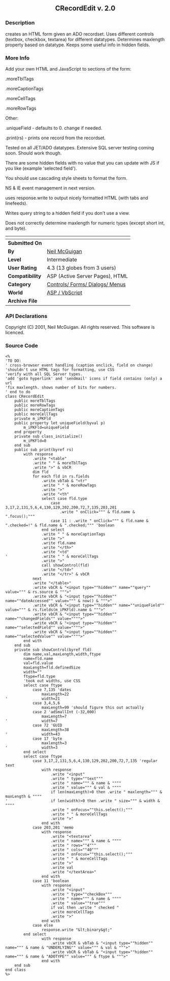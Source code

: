 ﻿<div align="center">

## CRecordEdit v\. 2\.0


</div>

### Description

creates an HTML form given an ADO recordset. Uses different controls (textbox, checkbox, textarea) for different datatypes. Determines maxlength property based on datatype. Keeps some useful info in hidden fields.
 
### More Info
 
Add your own HTML and JavaScript to sections of the form:

.moreTblTags

.moreCaptionTags

.moreCellTags

.moreRowTags

Other:

.uniqueField - defaults to 0. change if needed.

.print(rs) - prints one record from the recordset.

Tested on all JET/ADO datatypes. Extensive SQL server testing coming soon. Should work though.

There are some hidden fields with no value that you can update with JS if you like (example 'selected field').

You should use cascading style sheets to format the form.

NS & IE event management in next version.

uses response.write to output nicely formatted HTML (with tabs and linefeeds).

Writes query string to a hidden field if you don't use a view.

Does not correctly determine maxlength for numeric types (except short int, and byte).


<span>             |<span>
---                |---
**Submitted On**   |
**By**             |[Neil McGuigan](https://github.com/Planet-Source-Code/PSCIndex/blob/master/ByAuthor/neil-mcguigan.md)
**Level**          |Intermediate
**User Rating**    |4.3 (13 globes from 3 users)
**Compatibility**  |ASP \(Active Server Pages\), HTML
**Category**       |[Controls/ Forms/ Dialogs/ Menus](https://github.com/Planet-Source-Code/PSCIndex/blob/master/ByCategory/controls-forms-dialogs-menus__4-3.md)
**World**          |[ASP / VbScript](https://github.com/Planet-Source-Code/PSCIndex/blob/master/ByWorld/asp-vbscript.md)
**Archive File**   |[](https://github.com/Planet-Source-Code/neil-mcguigan-crecordedit-v-2-0__4-6745/archive/master.zip)

### API Declarations

Copyright (C) 2001, Neil McGuigan. All rights reserved. This software is licenced.


### Source Code

```
<%
'TO DO:
' cross-browser event handling (caption onclick, field on change)
'shouldn't use HTML tags for formatting, use CSS
'verify with all SQL Server types.
'add 'goto hyperlink' and 'sendmail' icons if field contains (only) a url
'fix maxlength. shows number of bits for numbers.
' end to do
class CRecordEdit
	public moreTblTags
	public moreRowTags
	public moreCaptionTags
	public moreCellTags
	private m_iPKFld
	public property let uniqueField(byval p)
		m_iPKFld=uniqueField
	end property
	private sub class_initialize()
		m_iPKFld=0
	end sub
	public sub print(byref rs)
		with response
			.write "<table"
			.write " " & moreTblTags
			.write ">" & vbCR
			dim fld
			for each fld in rs.fields
				.write vbTab & "<tr"
				.write " " & moreRowTags
				.write ">"
				.write "<th"
				select case fld.type
					case 3,17,2,131,5,6,4,130,129,202,200,72,7,135,203,201
						.write " onClick=""" & fld.name & ".focus();"""
					case 11 : .write " onClick=""" & fld.name & ".checked=!" & fld.name & ".checked;""" 'boolean
				end select
				.write " " & moreCaptionTags
				.write ">"
				.write fld.name
				.write "</th>"
				.write "<td"
'				.write " " & moreCellTags
				.write ">"
				call showControl(fld)
				.write "</td>"
				.write "</tr>" & vbCR
			next
			.write "</table>"
			.write vbCR & "<input type=""hidden"" name=""query"" value=""" & rs.source & """>"
			.write vbCR & "<input type=""hidden"" name=""dateAccessed"" value=""" & now() & """>"
			.write vbCR & "<input type=""hidden"" name=""uniqueField"" value=""" & rs.fields(m_iPKFld).name & """>"
			.write vbCR & "<input type=""hidden"" name=""changedFields"" value="""">"
			.write vbCR & "<input type=""hidden"" name=""selectedField"" value="""">"
			.write vbCR & "<input type=""hidden"" name=""selectedValue"" value="""">"
		end with
	end sub
	private sub showControl(byref fld)
		dim name,val,maxLength,width,ftype
		name=fld.name
		val=fld.value
		maxLength=fld.definedSize
		width=""
		ftype=fld.type
		'took out widths, use CSS
		select case ftype
			case 7,135 'dates
				maxLength=22
'				width=21
			case 3,4,5,6
				maxLength=99 'should figure this out actually
			case 2 'adSmallInt (-32,000)
				maxLength=7
'				width=7
			case 72 'GUID
				maxLength=38
'				width=43
			case 17 'byte
				maxlength=3
'				width=3
		end select
		select case ftype
			case 3,17,2,131,5,6,4,130,129,202,200,72,7,135 'regular text
				with response
					.write "<input"
					.write " type=""text"""
					.write " name=""" & name & """"
					.write " value=""" & val & """"
					if len(maxLength)>0 then .write " maxlength=""" & maxLength & """"
'					if len(width)>0 then .write " size=""" & width & """"
					.write " onFocus=""this.select();"""
					.write " " & moreCellTags
					.write ">"
				end with
			case 203,201 'memo
				with response
					.write "<textarea"
					.write " name=""" & name & """"
					.write " rows=""4"""
					.write " cols=""40"""
					.write " onFocus=""this.select();"""
					.write " " & moreCellTags
					.write ">"
					.write val
					.write "</textArea>"
				end with
			case 11 'boolean
				with response
					.write "<input"
					.write " type=""checkBox"""
					.write " name=""" & name & """"
					.write " value=""true"""
					if val then .write " checked "
					.write moreCellTags
					.write ">"
				end with
			case else
				response.write "&lt;binary&gt;"
		end select
				with response
					.write vbCR & vbTab & "<input type=""hidden"" name=""" & name & "UNDERLYING"" value=""" & val & """>"
					.write vbCR & vbTab & "<input type=""hidden"" name=""" & name & "ADOTYPE"" value=""" & ftype & """>"
				end with
	end sub
end class
%>
```

